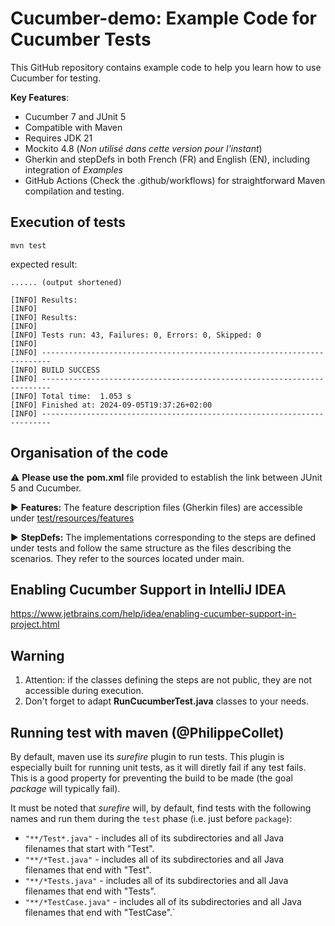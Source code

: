# Cucumber-demo: Example Code for Cucumber Tests

This GitHub repository contains example code to help you learn how to use Cucumber for testing.

**Key Features**:
- Cucumber 7 and JUnit 5
- Compatible with Maven
- Requires JDK 21
- Mockito 4.8 (_Non utilisé dans cette version pour l'instant_)
- Gherkin and stepDefs in both French (FR) and English (EN), including integration of _Examples_
- GitHub Actions (Check the .github/workflows) for straightforward Maven compilation and testing.


## Execution of tests

`mvn test`

expected result:

```
...... (output shortened)

[INFO] Results:
[INFO] 
[INFO] Results:
[INFO] 
[INFO] Tests run: 43, Failures: 0, Errors: 0, Skipped: 0
[INFO] 
[INFO] ------------------------------------------------------------------------
[INFO] BUILD SUCCESS
[INFO] ------------------------------------------------------------------------
[INFO] Total time:  1.053 s
[INFO] Finished at: 2024-09-05T19:37:26+02:00
[INFO] ------------------------------------------------------------------------
```

## Organisation of the code

:warning: **Please use the** **pom.xml** file provided to establish the link between JUnit 5 and Cucumber.


:arrow_forward: **Features:** 
The feature description files (Gherkin files) are accessible under [test/resources/features](./src/test/resources/features)

:arrow_forward: **StepDefs:** The implementations corresponding to the steps are defined under tests and follow the same structure as the files describing the scenarios. They refer to the sources located under main.

## Enabling Cucumber Support in IntelliJ IDEA

https://www.jetbrains.com/help/idea/enabling-cucumber-support-in-project.html

## Warning
1. Attention: if the classes defining the steps are not public, they are not accessible during execution.
2. Don't forget to adapt **RunCucumberTest.java** classes to your needs.


## Running test with maven (@PhilippeCollet)

By default, maven use its *surefire* plugin to run tests. This plugin is especially built for running unit tests, as it will diretly fail if any test fails. 
This is a good property for preventing the build to be made (the goal *package* will typically fail).

It must be noted that *surefire* will, by default, find tests with the following names and run them during the `test` phase (i.e. just before `package`):

* `"**/Test*.java"` - includes all of its subdirectories and all Java filenames that start with "Test".
* `"**/*Test.java"` - includes all of its subdirectories and all Java filenames that end with "Test".
* `"**/*Tests.java"` - includes all of its subdirectories and all Java filenames that end with "Tests".
* `"**/*TestCase.java"` - includes all of its subdirectories and all Java filenames that end with "TestCase".`
